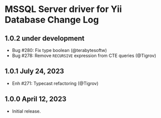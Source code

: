 # MSSQL Server driver for Yii Database Change Log

## 1.0.2 under development

- Bug #280: Fix type boolean (@terabytesoftw)
- Bug #278: Remove `RECURSIVE` expression from CTE queries (@Tigrov)

## 1.0.1 July 24, 2023

- Enh #271: Typecast refactoring (@Tigrov)

## 1.0.0 April 12, 2023

- Initial release.

